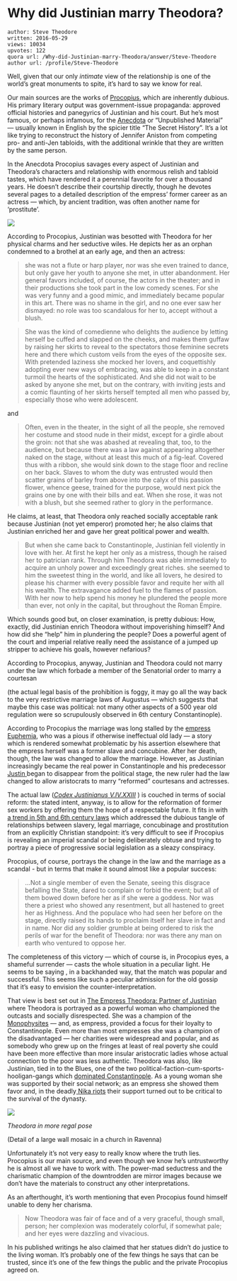 # Why did Justinian marry Theodora?

	author: Steve Theodore
	written: 2016-05-29
	views: 10034
	upvotes: 122
	quora url: /Why-did-Justinian-marry-Theodora/answer/Steve-Theodore
	author url: /profile/Steve-Theodore


Well, given that our only _intimate_  view of the relationship is one of the world’s great monuments to spite, it’s hard to say we know for real.

Our main sources are the works of [Procopius](https://en.wikipedia.org/wiki/Procopius), which are inherently dubious. His primary literary output was government-issue propaganda: approved official histories and panegyrics of Justinian and his court. But he’s most famous, or perhaps infamous, for the [Anecdota](http://legacy.fordham.edu/halsall/basis/procop-anec.asp) or “Unpublished Material” — usually known in English by the spicier title “The Secret History”. It’s a lot like trying to reconstruct the history of Jennifer Aniston from competing pro- and anti-Jen tabloids, with the additional wrinkle that they are written by the same person.

In the Anecdota Procopius savages every aspect of Justinian and Theodora’s characters and relationship with enormous relish and tabloid tastes, which have rendered it a perennial favorite for over a thousand years. He doesn’t describe their courtship directly, though he devotes several pages to a detailed description of the empress’ former career as an actress — which, by ancient tradition, was often another name for ‘prostitute’.

![](https://qph.fs.quoracdn.net/main-qimg-dfd292abcf79ddc738de23c984982b0a-c)

According to Procopius, Justinian was besotted with Theodora for her physical charms and her seductive wiles. He depicts her as an orphan condemned to a brothel at an early age, and then an actress:

> she was not a flute or harp player, nor was she even trained to dance, but only gave her youth to anyone she met, in utter abandonment. Her general favors included, of course, the actors in the theater; and in their productions she took part in the low comedy scenes. For she was very funny and a good mimic, and immediately became popular in this art. There was no shame in the girl, and no one ever saw her dismayed: no role was too scandalous for her to, accept without a blush.

> She was the kind of comedienne who delights the audience by letting herself be cuffed and slapped on the cheeks, and makes them guffaw by raising her skirts to reveal to the spectators those feminine secrets here and there which custom veils from the eyes of the opposite sex. With pretended laziness she mocked her lovers, and coquettishly adopting ever new ways of embracing, was able to keep in a constant turmoil the hearts of the sophisticated. And she did not wait to be asked by anyone she met, but on the contrary, with inviting jests and a comic flaunting of her skirts herself tempted all men who passed by, especially those who were adolescent.

and

> Often, even in the theater, in the sight of all the people, she removed her costume and stood nude in their midst, except for a girdle about the groin: not that she was abashed at revealing that, too, to the audience, but because there was a law against appearing altogether naked on the stage, without at least this much of a fig-leaf. Covered thus with a ribbon, she would sink down to the stage floor and recline on her back. Slaves to whom the duty was entrusted would then scatter grains of barley from above into the calyx of this passion flower, whence geese, trained for the purpose, would next pick the grains one by one with their bills and eat. When she rose, it was not with a blush, but she seemed rather to glory in the performance.

He claims, at least, that Theodora only reached socially acceptable rank because Justinian (not yet emperor) promoted her; he also claims that Justinian enriched her and gave her great political power and wealth.

> But when she came back to Constantinople, Justinian fell violently in love with her. At first he kept her only as a mistress, though he raised her to patrician rank. Through him Theodora was able immediately to acquire an unholy power and exceedingly great riches. she seemed to him the sweetest thing in the world, and like all lovers, he desired to please his charmer with every possible favor and requite her with all his wealth. The extravagance added fuel to the flames of passion. With her now to help spend his money he plundered the people more than ever, not only in the capital, but throughout the Roman Empire.

Which sounds good but, on closer examination, is pretty dubious: How, exactly, did Justinian enrich Theodora without impoverishing himself? And how did she “help” him in plundering the people? Does a powerful agent of the court and imperial relative really need the assistance of a jumped up stripper to achieve his goals, however nefarious?

According to Procopius, anyway, Justinian and Theodora could not marry under the law which forbade a member of the Senatorial order to marry a courtesan

(the actual legal basis of the prohibition is foggy, it may go all the way back to the very restrictive marriage laws of Augustus — which suggests that maybe this case was political: not many other aspects of a 500 year old regulation were so scrupulously observed in 6th century Constantinople).

According to Procopius the marriage was long stalled by the [empress Euphemia](https://en.wikipedia.org/wiki/Euphemia_(empress)), who was a pious if otherwise ineffectual old lady — a story which is rendered somewhat problematic by his assertion elsewhere that the empress herself was a former slave and concubine. After her death, though, the law was changed to allow the marriage. However, as Justinian increasingly became the real power in Constantinople and his predecessor [Justin ](https://en.wikipedia.org/wiki/Justin_I)began to disappear from the political stage, the new ruler had the law changed to allow aristocrats to marry “reformed” courtesans and actresses.

The actual law (_[Codex Justinianus V.IV.XXIII](http://www.thelatinlibrary.com/justinian/codex5.shtml)_ ) is couched in terms of social reform: the stated intent, anyway, is to allow for the reformation of former sex workers by offering them the hope of a respectable future. It fits in with [a trend in 5th and 6th century laws](http://amzn.to/1XHEWMY) which addressed the dubious tangle of relationships between slavery, legal marriage, concubinage and prostitution from an explicitly Christian standpoint: it’s very difficult to see if Procopius is revealing an imperial scandal or being deliberately obtuse and trying to portray a piece of progressive social legislation as a sleazy conspiracy.

Procopius, of course, portrays the change in the law and the marriage as a scandal - but in terms that make it sound almost like a popular success:

> …Not a single member of even the Senate, seeing this disgrace befalling the State, dared to complain or forbid the event; but all of them bowed down before her as if she were a goddess. Nor was there a priest who showed any resentment, but all hastened to greet her as Highness. And the populace who had seen her before on the stage, directly raised its hands to proclaim itself her slave in fact and in name. Nor did any soldier grumble at being ordered to risk the perils of war for the benefit of Theodora: nor was there any man on earth who ventured to oppose her.

The completeness of this victory — which of course is, in Procopius eyes, a shameful surrender — casts the whole situation in a peculiar light. He seems to be saying , in a backhanded way, that the match was popular and successful. This seems like such a peculiar admission for the old gossip that it’s easy to envision the counter-interpretation.

That view is best set out in [The Empress Theodora: Partner of Justinian ](http://amzn.to/1X6OvXd)where Theodora is portrayed as a powerful woman who championed the outcasts and socially disrespected. She was a champion of the [Monophysites](https://en.wikipedia.org/wiki/Monophysitism) — and, as empress, provided a focus for their loyalty to Constantinople. Even more than most empresses she was a champion of the disadvantaged — her charities were widespread and popular, and as somebody who grew up on the fringes at least of real poverty she could have been more effective than more insular aristocratic ladies whose actual connection to the poor was less authentic. Theodora was also, like Justinian, tied in to the Blues, one of the two political-faction-cum-sports-hooligan-gangs which [dominated Constantinople](http://www.smithsonianmag.com/history/blue-versus-green-rocking-the-byzantine-empire-113325928/?no-ist). As a young woman she was supported by their social network; as an empress she showed them favor and, in the deadly[ Nika riots](http://penelope.uchicago.edu/~grout/encyclopaedia_romana/circusmaximus/nika.html) their support turned out to be critical to the survival of the dynasty.

![](https://qph.fs.quoracdn.net/main-qimg-1e7119e6cf159c7ef24f46453e23c338)

_Theodora in more regal pose_ 

(Detail of a large wall mosaic in a church in Ravenna)

Unfortunately it’s not very easy to really know where the truth lies. Procopius is our main source, and even though we know he’s untrustworthy he is almost all we have to work with. The power-mad seductress and the charismatic champion of the downtrodden are mirror images because we don’t have the materials to construct any other interpretations.

As an afterthought, it’s worth mentioning that even Procopius found himself unable to deny her charisma.

> Now Theodora was fair of face and of a very graceful, though small, person; her complexion was moderately colorful, if somewhat pale; and her eyes were dazzling and vivacious.

In his published writings he also claimed that her statues didn’t do justice to the living woman. It’s probably one of the few things he says that can be trusted, since it’s one of the few things the public and the private Procopius agreed on.

